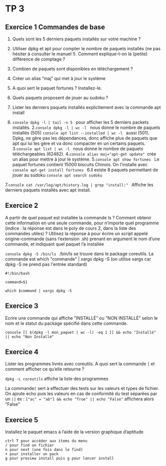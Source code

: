 # TP 3
## Exercice 1 Commandes de base
1. Quels sont les 5 derniers paquets installés sur votre machine ?
2. Utiliser dpkg et apt pour compter le nombre de paquets installés (ne pas hésiter à consulter le manuel !).
Comment explique-t-on la (petite) différence de comptage ?
3. Combien de paquets sont disponibles en téléchargement ?
4. Créer un alias ”maj” qui met à jour le système
5. A quoi sert le paquet fortunes ? Installez-le.
6. Quels paquets proposent de jouer au sudoku ?
7. Lister les derniers paquets installés explicitement avec la commande apt install

1. ```console dpkg -l | tail -n 5 ``` pour afficher les 5 derniers packets installés.
2.```console dpkg -l | wc -l ``` nous donne le nombre de paquets installés (505) ```console apt list --installed | wc -l ``` aussi (501). Dpkg, ne gère pas les dépendances, donc affiche plus de paquets que apt qui lui les gère et va donc compacter en un certains paquets.
3.```console apt list | wc -l ``` nous donne le nombre de paquets téléchargeables (62482).
4.```console alias maj="apt-get update" ```crée un alias pour mettre à jour le système.
5.```console apt show fortunes ``` Le paquet fortunes contient 15000 biscuits Chinois. On l'installe avec ```console apt-get install fortunes ```
6.Il existe 8 paquets permettant de jouer au sudoku ```console apt search sudoku ```

7.```console cat /var/log/apt/history.log | grep "install:" ``` Affiche les derniers paquets installés avec apt install.

## Exercice 2

A partir de quel paquet est installée la commande ls ? Comment obtenir cette information en une seule
commande, pour n’importe quel programme (indice : la réponse est dans le poly de cours 2, dans la liste des
commandes utiles) ? Utilisez la réponse à pour écrire un script appelé origine-commande (sans l’extension
.sh) prenant en argument le nom d’une commande, et indiquant quel paquet l’a installée

```console dpkg -S /bin/ls ``` /bin/ls se trouve dans le package coreutils. 
La commande est which "commande" | xargs dpkg -S (on utilise xargs car dpkg -S ne prend pas l'entrée standard)

```console
#!/bin/bash

command=$1

which $command | xargs dpkg -S
```

## Exercice 3
Ecrire une commande qui affiche ”INSTALLÉ” ou ”NON INSTALLÉ” selon le nom et le statut du package
spécifié dans cette commande.

```console [[ $(dpkg -l mon_paquet | wc -l) -eq 1 ]] && echo "Installé" || echo "Non Installé"```

## Exercice 4
Lister les programmes livrés avec coreutils. A quoi sert la commande ```[``` et comment afficher ce qu’elle
retourne ?

```dpkg -L coreutils``` affiche la liste des programmes

La commande```[``` sert à effectuer des tests sur les valeurs et types de fichier.
On ajoute echo puis les valeurs en cas de conformité du test séparées par un ```||```
ex : ```["ac" = "ab"] && echo "True" || echo "False"``` affichera alors "False"

## Exercice 5
Installez le paquet emacs à l’aide de la version graphique d’aptitude
```
ctrl T pour accéder aux items du menu
/ pour find un fichier
n pour next (une fois dans le find)
+ pour installer un pack
g pour preview install puis g pour lancer install
```

